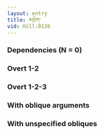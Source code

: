 ```yaml
---
layout: entry
title: མཁྲེག་
vid: Hill:0126
---
```

### Dependencies (N = 0)


### Overt 1-2


### Overt 1-2-3


### With oblique arguments


### With unspecified obliques
